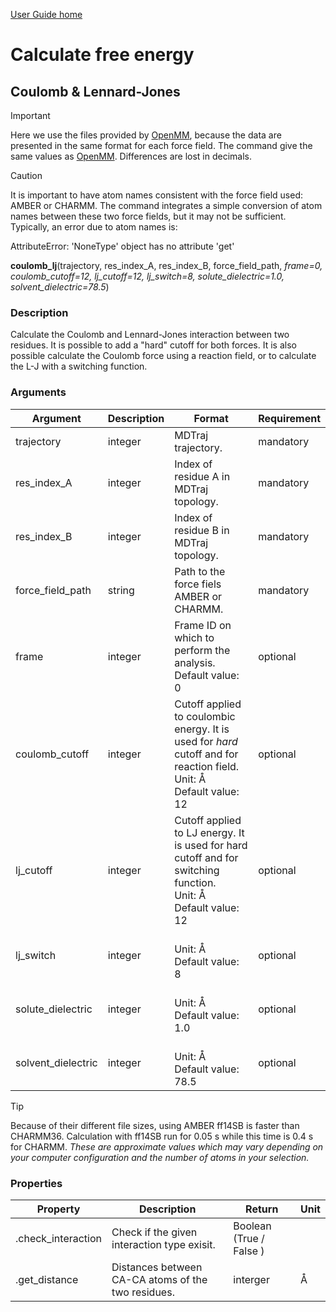 [User Guide home](Manual.md)

# Calculate free energy

## Coulomb & Lennard-Jones

> [!IMPORTANT]  
> Here we use the files provided by [OpenMM](https://openmm.org/), because the data are presented in the same format for each force field.
> The command give the same values as [OpenMM](https://openmm.github.io/openmm-cookbook/latest/notebooks/cookbook/Computing%20Interaction%20Energies.html). Differences are lost in decimals.

> [!CAUTION]
> It is important to have atom names consistent with the force field used: AMBER or CHARMM.
> The command integrates a simple conversion of atom names between these two force fields, but it may not be sufficient.
> Typically, an error due to atom names is:
> 
> AttributeError: 'NoneType' object has no attribute 'get'


**coulomb_lj**(trajectory, res_index_A, res_index_B, force_field_path, *frame=0, coulomb_cutoff=12, lj_cutoff=12, lj_switch=8, solute_dielectric=1.0, solvent_dielectric=78.5*)

### Description

Calculate the Coulomb and Lennard-Jones interaction between two residues.
It is possible to add a "hard" cutoff for both forces.
It is also possible calculate the Coulomb force using a reaction field, or to calculate the L-J with a switching function.

### Arguments

| Argument | Description | Format | Requirement |
| -------- | --- | --- | --- |
| trajectory         | integer | MDTraj trajectory.  | mandatory |
| res_index_A        | integer | Index of residue A in MDTraj topology. | mandatory |
| res_index_B        | integer | Index of residue B in MDTraj topology. | mandatory |
| force_field_path   | string  | Path to the force fiels AMBER or CHARMM. | mandatory |
| frame              | integer | Frame ID on which to perform the analysis. <br/> Default value: 0 | optional |
| coulomb_cutoff     | integer | Cutoff applied to coulombic energy. It is used for *hard* cutoff and for reaction field. <br/> Unit: Å <br/> Default value: 12 | optional | 
| lj_cutoff          | integer | Cutoff applied to LJ energy. It is used for hard cutoff and for switching function. <br/> Unit: Å <br/> Default value: 12 | optional | 
| lj_switch          | integer |  <br/> Unit: Å <br/> Default value: 8 | optional |
| solute_dielectric  | integer |  <br/> Unit: Å <br/> Default value: 1.0 | optional |
| solvent_dielectric | integer |  <br/> Unit: Å <br/> Default value: 78.5 | optional |

> [!TIP]
> Because of their different file sizes, using AMBER ff14SB is faster than CHARMM36.
> Calculation with ff14SB run for 0.05 s while this time is 0.4 s for CHARMM.
> *These are approximate values which may vary depending on your computer configuration and the number of atoms in your selection.*

### Properties

| Property | Description | Return | Unit |
| -------- | --- | --- | --- |
| .check_interaction | Check if the given interaction type exisit.  | Boolean (True / False ) |  |
| .get_distance      | Distances between CA-CA atoms of the two residues. | interger | Å |


